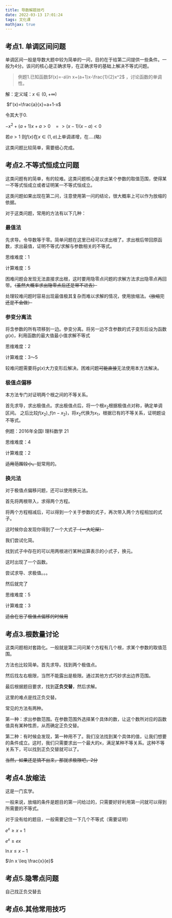 ```yaml
---
title: 导数解题技巧
date: 2022-03-13 17:01:24
tags: 文化课
mathjax: true
---
```


##  考点1. 单调区间问题

<!-- more -->

单调区间一般是导数大题中较为简单的一问，目的在于给第二问提供一些条件。一般为4分。该问的核心是正确求导，在正确求导的基础上解决不等式问题。

> 例题1.已知函数$f(x)=-a\ln x+(a+1)x-\frac{1}{2}x^2$ ，讨论函数的单调性。

解：定义域：$x \in (0,+\infty)$

​       $f'(x)=\frac{a}{x}+a+1-x$

令其大于0.

 $-x^2+(a+1)x+a>0\ \ \ => (x-1)(x-a)<0$

若$a>1$ 则$f(x)$在$x\in (1,a)$上单调递增，在....(略)



这类问题比较简单，需要细心完成。

## 考点2.不等式恒成立问题

这类问题有的简单，有的较难。这类问题核心是求出某个参数的取值范围，使得某一不等式恒成立或者证明某一不等式恒成立。

这类问题如果出现在第二问，注意使用第一问的结论，很大概率上可以作为放缩的依据。

对于这类问题，常用的方法有以下几种：

### 最值法

先求导。令导数等于零。简单问题在这里已经可以求出根了。求出根后带回原函数，求出最值，证明不等式/求解与参数相关的不等式。

思维难度：1

计算难度：5

困难问题会发现无法直接求出根，这时要用隐零点问题的求解方法求出隐零点再回带。~~（虽然大概率求出隐零点后还是带不进去）~~

处理较难问题时容易出现最值极其复杂而难以求解的情况，使用放缩法。~~（放缩完还是不会做）~~



### 参变分离法

将含参数的所有项移到一边。參变分离。将另一边不含参数的式子变形后设为函数$g(x)$，利用函数的最大值最小值求解不等式

思维难度：2

计算难度：3～5

较难问题需要将$g(x)$大力变形后解决。困难问题~~可能直接~~无法使用本方法解决。



### 极值点偏移

本方法专门对证明两个根之间的不等关系。

首先求导，求出极值点。求出极值点后，将一个根$x_2$根据极值点对称，确定单调区间。 之后比较$f(x_2),f(n-x_2)$，将$x_2$代换为$x_1$，根据已有的不等关系，证明题设不等式。

例题：2016年全国I 理科数学 21



思维难度：4

计算难度：2

~~适用范围较小。~~挺常用的。



### 换元法

对于极值点偏移问题，还可以使用换元法。

首先将两根带入，求得两个方程。

将两个方程相减后，可以得到一个关于参数的式子，再次带入两个方程相加的式子。

这时候你会发现你得到了一个大式子~~（一大坨屎）~~

我们尝试化简。

找到式子中存在的可以用两根进行某种运算表示的小式子，换元。

这时出现了一个函数。

尝试求导、求极值。。。

然后就完了



思维难度：5

计算难度：3

~~适合在忘了极值点偏移的时候用~~

## 考点3.根数量讨论

这类问题相对套路化。一般就是第二问问某个方程有几个根，求某个参数的取值范围。

方法也比较简单。首先求导。找到两个极值点。

然后找左右极限，当然不能露出是极限。通过其他方式巧妙求出边界范围。

最后根据题目要求，找到**正负交替**，然后求解。

这里的难点是找正负交替。

常见的方法有两种。

第一种：求出参数范围。在参数范围外选择某个具体的数，让这个数所对应的函数值具有某种性质，从而确定正负交替。

第二种：有时候会发现，第一种用不了。我们没法找到某个具体的值，让我们想要的条件成立。这时，我们只需要求出一个最大的x，满足某种不等关系。这种不等关系下，可以找到正负交替就可以了。

~~当然，如果还是搞不出来，那就求极限吧，2分~~

## 考点4.放缩法

这是一门玄学。

一般来说，放缩的条件是题目的第一问给过的，只需要好好利用第一问就可以得到所需要的不等式。

对于没有给的题目，一般需要记住一下几个不等式（需要证明）

$e^x\geq x+1$

$e^x\geq ex$

$\ln x \leq x - 1$

$\ln x \leq \frac{x}{e}$

## 考点5.隐零点问题

自己找正负交替去

## 考点6.其他常用技巧

